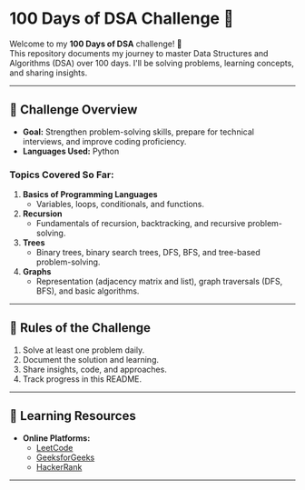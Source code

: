 # 100 Days of DSA Challenge 🚀

Welcome to my **100 Days of DSA** challenge! 🎉  
This repository documents my journey to master Data Structures and Algorithms (DSA) over 100 days. I'll be solving problems, learning concepts, and sharing insights.

---

## 📅 Challenge Overview

- **Goal:** Strengthen problem-solving skills, prepare for technical interviews, and improve coding proficiency.
- **Languages Used:** Python
  
### Topics Covered So Far:
1. **Basics of Programming Languages**
   - Variables, loops, conditionals, and functions.
2. **Recursion**
   - Fundamentals of recursion, backtracking, and recursive problem-solving.
3. **Trees**
   - Binary trees, binary search trees, DFS, BFS, and tree-based problem-solving.
4. **Graphs**
   - Representation (adjacency matrix and list), graph traversals (DFS, BFS), and basic algorithms.
   
---

## 📜 Rules of the Challenge

1. Solve at least one problem daily.
2. Document the solution and learning.
3. Share insights, code, and approaches.
4. Track progress in this README.

---

## 📖 Learning Resources

- **Online Platforms:**
  - [LeetCode](https://leetcode.com)
  - [GeeksforGeeks](https://www.geeksforgeeks.org)
  - [HackerRank](https://www.hackerrank.com)

---



